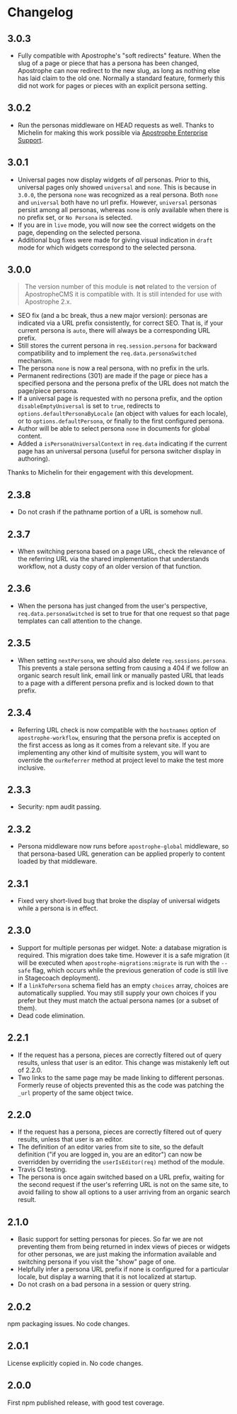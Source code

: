 # Changelog

## 3.0.3

* Fully compatible with Apostrophe's "soft redirects" feature. When the slug of a page or piece that has a persona has been changed, Apostrophe can now redirect to the new slug, as long as nothing else has laid claim to the old one. Normally a standard feature, formerly this did not work for pages or pieces with an explicit persona setting.

## 3.0.2

* Run the personas middleware on HEAD requests as well. Thanks to Michelin for making this work possible via [Apostrophe Enterprise Support](https://apostrophecms.org/support/enterprise-support).

## 3.0.1

* Universal pages now display widgets of *all* personas. Prior to this, universal pages only showed `universal` and `none`. This is because in `3.0.0`, the persona `none` was recognized as a real persona. Both `none` and `universal` both have no url prefix. However, `universal` personas persist among all personas, whereas `none` is only available when there is no prefix set, or `No Persona` is selected. 
* If you are in `live` mode, you will now see the correct widgets on the page, depending on the selected persona.
* Additional bug fixes were made for giving visual indication in `draft` mode for which widgets correspond to the selected persona.

## 3.0.0

> The version number of this module is **not** related to the version
of ApostropheCMS it is compatible with. It is still intended for
use with Apostrophe 2.x.

* SEO fix (and a bc break, thus a new major version): personas are indicated via a URL prefix consistently, for correct SEO. That is, if your current persona is `auto`, there will always be a corresponding URL prefix.
* Still stores the current persona in `req.session.persona` for backward compatibility and to implement the `req.data.personaSwitched` mechanism.
* The persona `none` is now a real persona, with no prefix in the urls.
* Permanent redirections (301) are made if the page or piece has a specified persona and the persona prefix of the URL does not match the page/piece persona.
* If a universal page is requested with no persona prefix, and the option `disableEmptyUniversal` is set to `true`, redirects to `options.defaultPersonaByLocale` (an object with values for each locale), or to `options.defaultPersona`, or finally to the first configured persona.
* Author will be able to select persona `none` in documents for global content.
* Added a `isPersonaUniversalContext` in `req.data` indicating if the current page has an universal persona (useful for persona switcher display in authoring).

Thanks to Michelin for their engagement with this development.

## 2.3.8

* Do not crash if the pathname portion of a URL is somehow null.

## 2.3.7

* When switching persona based on a page URL, check the relevance of the referring URL via the shared implementation that understands workflow, not a dusty copy of an older version of that function.

## 2.3.6

* When the persona has just changed from the user's perspective, `req.data.personaSwitched` is set to true for that one request so that page templates can call attention to the change.

## 2.3.5

* When setting `nextPersona`, we should also delete `req.sessions.persona`. This prevents a stale persona setting from causing a 404 if we follow an organic search result link, email link or manually pasted URL that leads to a page with a different persona prefix and is locked down to that prefix.

## 2.3.4

* Referring URL check is now compatible with the `hostnames` option of `apostrophe-workflow`, ensuring that the persona prefix is accepted on the first access as long as it comes from a relevant site. If you are implementing any other kind of multisite system, you will want to override the `ourReferrer` method at project level to make the test more inclusive.

## 2.3.3

* Security: npm audit passing.

## 2.3.2

* Persona middleware now runs before `apostrophe-global` middleware, so that persona-based URL generation can be applied properly to content loaded by that middleware.

## 2.3.1

* Fixed very short-lived bug that broke the display of universal widgets while a persona is in effect.

## 2.3.0

* Support for multiple personas per widget. Note: a database migration is required. This migration does take time. However it is a safe migration (it will be executed when `apostrophe-migrations:migrate` is run with the `--safe` flag, which occurs while the previous generation of code is still live in Stagecoach deployment).
* If a `linkToPersona` schema field has an empty `choices` array, choices are automatically supplied. You may still supply your own choices if you prefer but they must match the actual persona names (or a subset of them).
* Dead code elimination.

## 2.2.1

* If the request has a persona, pieces are correctly filtered out of query results, unless that user is an editor. This change was mistakenly left out of 2.2.0.
* Two links to the same page may be made linking to different personas. Formerly reuse of objects prevented this as the code was patching the `_url` property of the same object twice.

## 2.2.0

* If the request has a persona, pieces are correctly filtered out of query results, unless that user is an editor.
* The definition of an editor varies from site to site, so the default definition ("if you are logged in, you are an editor") can now be overridden by overriding the `userIsEditor(req)` method of the module.
* Travis CI testing.
* The persona is once again switched based on a URL prefix, waiting for the second request if the user's referring URL is not on the same site, to avoid failing to show all options to a user arriving from an organic search result.

## 2.1.0

* Basic support for setting personas for pieces. So far we are not preventing them from being returned in index views of pieces or widgets for other personas, we are just making the information available and switching persona if you visit the "show" page of one.
* Helpfully infer a persona URL prefix if none is configured for a particular locale, but display a warning that it is not localized at startup.
* Do not crash on a bad persona in a session or query string.

## 2.0.2

npm packaging issues. No code changes.

## 2.0.1

License explicitly copied in. No code changes.

## 2.0.0

First npm published release, with good test coverage.
